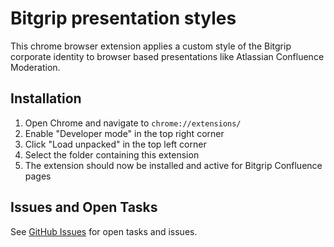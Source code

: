 # Bitgrip presentation styles

This chrome browser extension applies a custom style of the Bitgrip corporate identity to browser based presentations like Atlassian Confluence Moderation.

## Installation

1. Open Chrome and navigate to `chrome://extensions/`
2. Enable "Developer mode" in the top right corner
3. Click "Load unpacked" in the top left corner
4. Select the folder containing this extension
5. The extension should now be installed and active for Bitgrip Confluence pages

## Issues and Open Tasks

See [GitHub Issues](https://github.com/bitgrip/bitgrip-presentation-styles/issues) for open tasks and issues.